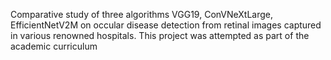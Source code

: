Comparative study of three algorithms VGG19, ConVNeXtLarge, EfficientNetV2M on occular disease detection from retinal images captured in various renowned hospitals.
This project was attempted as part of the academic curriculum 
